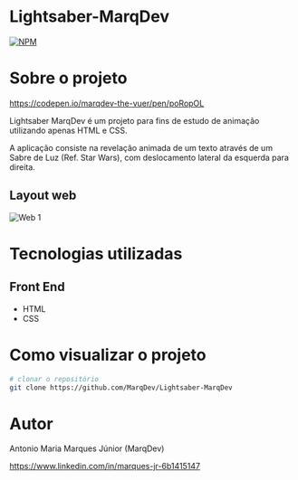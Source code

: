 # Lightsaber-MarqDev
[![NPM](https://img.shields.io/npm/l/react)](https://github.com/MarqDev/Lightsaber-MarqDev/blob/main/LICENSE)

# Sobre o projeto

https://codepen.io/marqdev-the-vuer/pen/poRopOL

Lightsaber MarqDev é um projeto para fins de estudo de animação utilizando apenas HTML e CSS.

A aplicação consiste na revelação animada de um texto através de um Sabre de Luz (Ref. Star Wars), com deslocamento lateral da esquerda para direita. 

## Layout web
![Web 1](https://github.com/MarqDev/Assets/blob/main/Lightsaber%20800px.jpg)    

# Tecnologias utilizadas
## Front End
- HTML 
- CSS

# Como visualizar o projeto
```bash
# clonar o repositório
git clone https://github.com/MarqDev/Lightsaber-MarqDev
```

# Autor

Antonio Maria Marques Júnior (MarqDev)

https://www.linkedin.com/in/marques-jr-6b1415147
